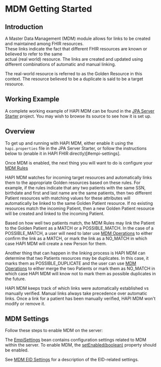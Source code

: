 # MDM Getting Started 
 
## Introduction 
 
A Master Data Management (MDM) module allows for links to be created and maintained among FHIR resources.  
These links indicate the fact that different FHIR resources are known or believed to refer to the same  
actual (real world) resource. The links are created and updated using different combinations of automatic and
manual linking. 
 
The real-world resource is referred to as the Golden Resource in this context. The resource believed to be a duplicate
 is said to be a target resource.

## Working Example

A complete working example of HAPI MDM can be found in the [JPA Server Starter](/hapi-fhir/docs/server_jpa/get_started.html) project. You may wish to browse its source to see how it is set up.

## Overview

To get up and running with HAPI MDM, either enable it using the `hapi.properties` file in the JPA Server Starter, or 
follow the instructions below to (enable it in HAPI FHIR directly)[#empi-settings].  

Once MDM is enabled, the next thing you will want to do is configure your [MDM Rules](/hapi-fhir/docs/server_jpa_empi/empi_rules.html)

HAPI MDM watches for incoming target resources and automatically links them to the appropriate Golden resources based
on these rules.  For example, if the rules indicate that any two patients with the same SSN, birthdate and first and 
last name are the same patients, then two different Patient resources with matching values for these attributes will 
automatically be linked to the same Golden Patient resource. If no existing resources match the incoming Patient, then 
a new Golden Patient resource will be created and linked to the incoming Patient.

Based on how well two patients match, the MDM Rules may link the Patient to the Golden Patient as a MATCH or a 
POSSIBLE_MATCH. In the case of a POSSIBLE_MATCH, a user will need to later use
 [MDM Operations](/hapi-fhir/docs/server_jpa_empi/empi_operations.html) to either confirm the link as a MATCH, or mark 
 the link as a NO_MATCH in which case HAPI MDM will create a new Person for them.

Another thing that can happen in the linking process is HAPI MDM can determine that two Patients resources may be 
duplicates. In this case, it marks them as POSSIBLE_DUPLICATE and the user can use 
[MDM Operations](/hapi-fhir/docs/server_jpa_empi/empi_operations.html) to either merge the two Patients or mark them as 
NO_MATCH in which case HAPI MDM will know not to mark them as possible duplicates in the future.

HAPI MDM keeps track of which links were automatically established vs manually verified.  Manual links always take 
precedence over automatic links. Once a link for a patient has been manually verified, HAPI MDM won't modify or remove it.

## MDM Settings

Follow these steps to enable MDM on the server:

The [EmpiSettings](/hapi-fhir/apidocs/hapi-fhir-server-empi/ca/uhn/fhir/empi/rules/config/EmpiSettings.html) bean 
contains configuration settings related to MDM within the server. To enable MDM, the 
[setEnabled(boolean)](/hapi-fhir/apidocs/hapi-fhir-server-empi/ca/uhn/fhir/empi/rules/config/EmpiSettings.html#setEnabled(boolean)) 
property should be enabled.

See [MDM EID Settings](/hapi-fhir/docs/server_jpa_empi/empi_eid.html#empi-eid-settings) for a description of the EID-related settings.
